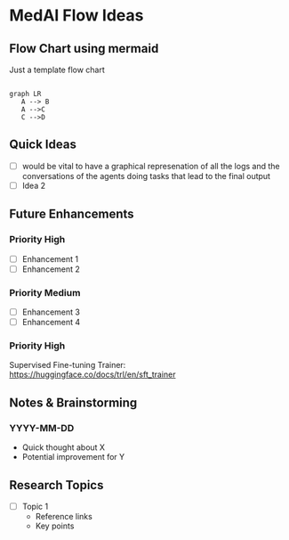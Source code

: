# MedAI Flow Ideas

## Flow Chart using mermaid

Just a template flow chart
```mermaid

graph LR
   A --> B
   A -->C
   C -->D
```

## Quick Ideas
- [ ] would be vital to have a graphical represenation of all the logs and the conversations of the agents doing tasks that lead to the final output
- [ ] Idea 2

## Future Enhancements
### Priority High
- [ ] Enhancement 1
- [ ] Enhancement 2

### Priority Medium
- [ ] Enhancement 3
- [ ] Enhancement 4

### Priority High
Supervised Fine-tuning Trainer: https://huggingface.co/docs/trl/en/sft_trainer

## Notes & Brainstorming
### YYYY-MM-DD
- Quick thought about X
- Potential improvement for Y

## Research Topics
- [ ] Topic 1
  - Reference links
  - Key points